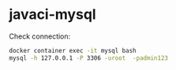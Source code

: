 # javaci-mysql

Check connection:
```bash
docker container exec -it mysql bash
mysql -h 127.0.0.1 -P 3306 -uroot  -padmin123
```
